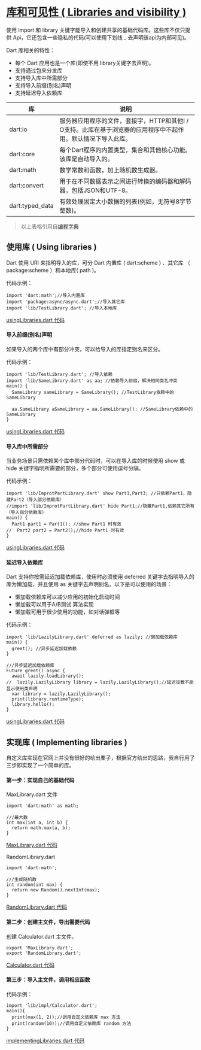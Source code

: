 # [库和可见性 ( Libraries and visibility )](https://www.dartlang.org/guides/language/language-tour#libraries-and-visibility)

使用 import 和 library 关键字能导入和创建共享的基础代码库。这些库不仅只提供 Api，它还包含一些隐私的代码(可以使用下划线 _ 去声明该api为内部可见)。

Dart 库相关的特性：

* 每个 Dart 应用也是一个库(即使不用 library关键字去声明)。
* 支持通过包来分发库
* 支持导入库中所需部分
* 支持导入前缀(别名)声明
* 支持延迟导入依赖库

库|说明
-----|-----
dart:io|服务器应用程序的文件，套接字，HTTP和其他I / O支持。此库在基于浏览器的应用程序中不起作用。默认情况下导入此库。
dart:core|每个Dart程序的内置类型，集合和其他核心功能。该库是自动导入的。
dart:math|数学常数和函数，加上随机数生成器。
dart:convert|用于在不同数据表示之间进行转换的编码器和解码器，包括JSON和UTF-8。
dart:typed_data|有效处理固定大小数据的列表(例如，无符号8字节整数)。

>以上表格引用自[编程字典](http://codingdict.com/article/21936)

## 使用库 ( Using libraries )

Dart 使用 URI 来指明导入的库，可分 Dart 内置库 ( dart:scheme ) 、其它库 （ package:scheme ）和本地库( path )。

代码示例：

```
import 'dart:math';//导入内置库
import 'package:async/async.dart';//导入其它库
import 'lib/TestLibrary.dart'; //导入本地库
```

[usingLibraries.dart 代码](../../dart/libraries/usingLibraries.dart)

#### 导入前缀(别名)声明

如果导入的两个库中有部分冲突，可以给导入的库指定别名来区分。

代码示例：

```
import 'lib/TestLibrary.dart'; //导入依赖
import 'lib/SameLibrary.dart' as aa; //依赖导入前缀，解决相同类名冲突
main() {
  SameLibrary sameLibrary = SameLibrary(); //TestLibrary依赖中的SameLibrary

  aa.SameLibrary aSameLibrary = aa.SameLibrary(); //SameLibrary依赖中的SameLibrary
}
```

[usingLibraries.dart 代码](../../dart/libraries/usingLibraries.dart)

#### 导入库中所需部分

当业务场景只需依赖某个库中部分代码时，可以在导入库的时候使用 show 或 hide 关键字指明所需要的部分，多个部分可使用逗号分隔。

代码示例：

```
import 'lib/ImprotPartLibrary.dart' show Part1,Part3; //只依赖Part1，隐藏Part2（导入部分依赖库）
//import 'lib/ImprotPartLibrary.dart' hide Part1;//隐藏Part1,依赖其它所有（导入部分依赖库）
main() {
  Part1 part1 = Part1(); //show Part1 时有效
//  Part2 part2 = Part2();//hide Part1 时有效
}
```

[usingLibraries.dart 代码](../../dart/libraries/usingLibraries.dart)


#### 延迟导入依赖库

Dart 支持你按需延迟加载依赖库，使用时必须使用 deferred 关键字去指明导入的库为懒加载，并且使用 as 关键字去声明别名。以下是可以使用的场景：

* 懒加载依赖库可以减少应用的初始化启动时间
* 懒加载可以用于A/B测试 算法实现
* 懒加载可用于很少使用的功能，如对话弹框等

代码示例：

```
import 'lib/LazilyLibrary.dart' deferred as lazily; //懒加载依赖库
main() {
  greet(); //异步延迟加载依赖
}

///异步延迟加载依赖库
Future greet() async {
  await lazily.loadLibrary();
//  lazily.LazilyLibrary library = lazily.LazilyLibrary();//延迟加载不能显示使用类声明
  var library = lazily.LazilyLibrary();
  print(library.runtimeType);
  library.hello();
}
```

[usingLibraries.dart 代码](../../dart/libraries/usingLibraries.dart)

## 实现库 ( Implementing libraries )

自定义库实现在官网上并没有很好的给出栗子，根据官方给出的思路，我自行用了三步即实现了一个简单的库。

#### 第一步：实现自己的基础代码

MaxLibrary.dart 文件

```
import 'dart:math' as math;

///最大数
int max(int a, int b) {
  return math.max(a, b);
}
```

[MaxLibrary.dart 代码](../../dart/libraries/lib/impl/MaxLibrary.dart)

RandomLibrary.dart

```
import 'dart:math';

///生成随机数
int random(int max) {
  return new Random().nextInt(max);
}
```

[RandomLibrary.dart 代码](../../dart/libraries/lib/impl/RandomLibrary.dart)

#### 第二步：创建主文件，导出需要代码

创建 Calculator.dart 主文件。

```
export 'MaxLibrary.dart';
export 'RandomLibrary.dart';
```

[Calculator.dart 代码](../../dart/libraries/lib/impl/Calculator.dart)

#### 第三步：导入主文件，调用相应函数

代码示例：

```
import 'lib/impl/Calculator.dart';
main(){
  print(max(1, 2));//调用自定义依赖库 max 方法
  print(random(10));//调用自定义依赖库 random 方法
}
```

[implementingLibraries.dart 代码](../../dart/libraries/implementingLibraries.dart)


	